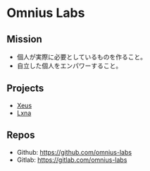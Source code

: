 # Omnius Labs

## Mission

+ 個人が実際に必要としているものを作ること。
+ 自立した個人をエンパワーすること。

## Projects

+ [Xeus](projects/xeus)
+ [Lxna](projects/lxna)

## Repos

+ Github: https://github.com/omnius-labs
+ Gitlab: https://gitlab.com/omnius-labs
